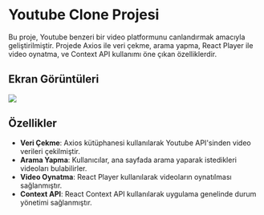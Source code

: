 # Youtube Clone Projesi

Bu proje, Youtube benzeri bir video platformunu canlandırmak amacıyla geliştirilmiştir. Projede Axios ile veri çekme, arama yapma, React Player ile video oynatma, ve Context API kullanımı öne çıkan özelliklerdir.


## Ekran Görüntüleri

<img src="./youtube.gif">

## Özellikler

- **Veri Çekme**: Axios kütüphanesi kullanılarak Youtube API'sinden video verileri çekilmiştir.
- **Arama Yapma**: Kullanıcılar, ana sayfada arama yaparak istedikleri videoları bulabilirler.
- **Video Oynatma**: React Player kullanılarak videoların oynatılması sağlanmıştır.
- **Context API**: React Context API kullanılarak uygulama genelinde durum yönetimi sağlanmıştır.


